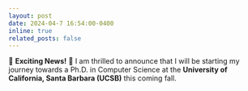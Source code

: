 ```yaml
---
layout: post
date: 2024-04-7 16:54:00-0400
inline: true
related_posts: false
---
```


🎉 **Exciting News!** 🎉
I am thrilled to announce that I will be starting my journey towards a Ph.D. in Computer Science at the **University of California, Santa Barbara (UCSB)** this coming fall.
